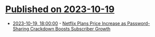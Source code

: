 # [Published on 2023-10-19](index.md)

* [2023-10-19, 18:00:00](https://entertainment.slashdot.org/story/23/10/19/1635233/netflix-plans-price-increase-as-password-sharing-crackdown-boosts-subscriber-growth?utm_source=rss1.0mainlinkanon&utm_medium=feed) - [Netflix Plans Price Increase as Password-Sharing Crackdown Boosts Subscriber Growth](https://entertainment.slashdot.org/story/23/10/19/1635233/netflix-plans-price-increase-as-password-sharing-crackdown-boosts-subscriber-growth?utm_source=rss1.0mainlinkanon&utm_medium=feed)
